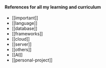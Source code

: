 #### References for all my learning and curriculum
- [[important]]
- [[language]]
- [[database]]
- [[frameworks]]
- [[cloud]]
- [[server]]
- [[others]]
- [[AI]]
- [[personal-project]]
